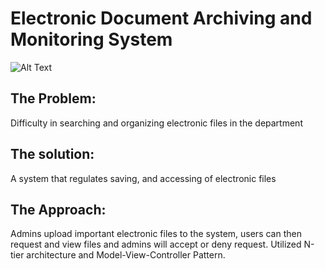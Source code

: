 # Electronic Document Archiving and Monitoring System
![Alt Text](https://github.com/BenjieEdroso/dams/blob/main/dams.gif)
## The Problem: 
Difficulty in searching and organizing electronic files in the department

## The solution: 
A system that regulates saving, and accessing of electronic files

## The Approach: 
Admins upload important electronic files to the system, users can then request and view files and admins will accept or deny request. Utilized N-tier architecture and Model-View-Controller Pattern.

